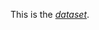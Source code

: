 
This is the *[dataset](https://drive.google.com/file/d/1eTh_QCxvFxspoHiIid-zfIhDmw5vknkI/view?usp=sharing)*.
